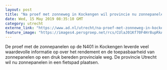 ```yaml
---
layout: post
title: "Na proef met zonneweg in Kockengen wil provincie nu zonnepanelen in fietspad"
date: Wed, 15 May 2019 08:35:10 GMT
category: utrecht
externe_link: "https://www.ad.nl/utrecht/na-proef-met-zonneweg-in-kockengen-wil-provincie-nu-zonnepanelen-in-fietspad~accd1912/"
feature_image: "https://images4.persgroep.net/rcs/CUlaJ01Kf70F4Hr8upRkA7bHWLo/diocontent/123402005/_fitwidth/400/?appId=21791a8992982cd8da851550a453bd7f&quality=0.7"
---
```


De proef met de zonnepanelen op de N401 in Kockengen leverde veel waardevolle informatie op over het rendement en de toepasbaarheid van zonnepanelen op een druk bereden provinciale weg. De provincie Utrecht wil nu zonnepanelen in een fietspad plaatsen.

